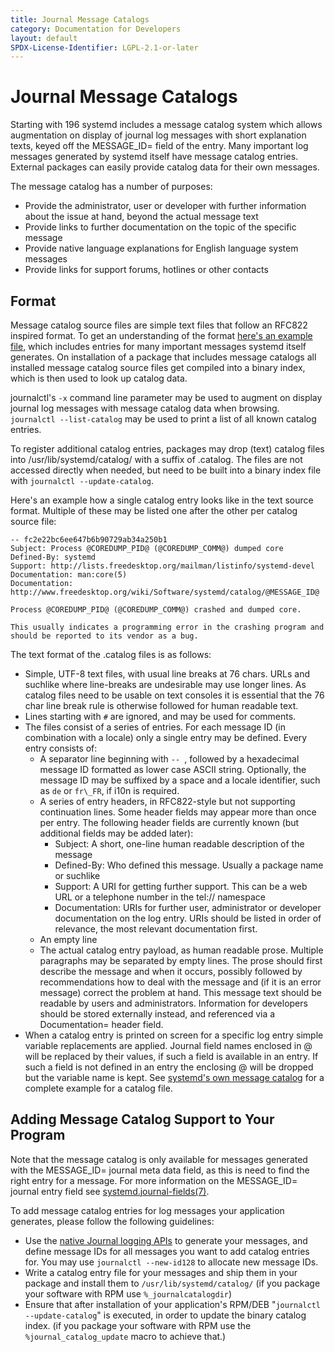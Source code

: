 ```yaml
---
title: Journal Message Catalogs
category: Documentation for Developers
layout: default
SPDX-License-Identifier: LGPL-2.1-or-later
---
```


# Journal Message Catalogs

Starting with 196 systemd includes a message catalog system which allows augmentation on display of journal log messages with short explanation texts, keyed off the MESSAGE\_ID= field of the entry. Many important log messages generated by systemd itself have message catalog entries. External packages can easily provide catalog data for their own messages.

The message catalog has a number of purposes:

* Provide the administrator, user or developer with further information about the issue at hand, beyond the actual message text
* Provide links to further documentation on the topic of the specific message
* Provide native language explanations for English language system messages
* Provide links for support forums, hotlines or other contacts

## Format

Message catalog source files are simple text files that follow an RFC822 inspired format. To get an understanding of the format [here's an example file](http://cgit.freedesktop.org/systemd/systemd/plain/catalog/systemd.catalog), which includes entries for many important messages systemd itself generates. On installation of a package that includes message catalogs all installed message catalog source files get compiled into a binary index, which is then used to look up catalog data.

journalctl's `-x` command line parameter may be used to augment on display journal log messages with message catalog data when browsing. `journalctl --list-catalog` may be used to print a list of all known catalog entries.

To register additional catalog entries, packages may drop (text) catalog files into /usr/lib/systemd/catalog/ with a suffix of .catalog. The files are not accessed directly when needed, but need to be built into a binary index file with `journalctl --update-catalog`.

Here's an example how a single catalog entry looks like in the text source format. Multiple of these may be listed one after the other per catalog source file:

```
-- fc2e22bc6ee647b6b90729ab34a250b1
Subject: Process @COREDUMP_PID@ (@COREDUMP_COMM@) dumped core
Defined-By: systemd
Support: http://lists.freedesktop.org/mailman/listinfo/systemd-devel
Documentation: man:core(5)
Documentation: http://www.freedesktop.org/wiki/Software/systemd/catalog/@MESSAGE_ID@

Process @COREDUMP_PID@ (@COREDUMP_COMM@) crashed and dumped core.

This usually indicates a programming error in the crashing program and
should be reported to its vendor as a bug.
```


The text format of the .catalog files is as follows:

* Simple, UTF-8 text files, with usual line breaks at 76 chars. URLs and suchlike where line-breaks are undesirable may use longer lines. As catalog files need to be usable on text consoles it is essential that the 76 char line break rule is otherwise followed for human readable text.
* Lines starting with `#` are ignored, and may be used for comments.
* The files consist of a series of entries. For each message ID (in combination with a locale) only a single entry may be defined. Every entry consists of:
    * A separator line beginning with `-- `, followed by a hexadecimal message ID formatted as lower case ASCII string. Optionally, the message ID may be suffixed by a space and a locale identifier, such as `de` or `fr\_FR`, if i10n is required.
    * A series of entry headers, in RFC822-style but not supporting continuation lines. Some header fields may appear more than once per entry. The following header fields are currently known (but additional fields may be added later):
        * Subject: A short, one-line human readable description of the message
        * Defined-By: Who defined this message. Usually a package name or suchlike
        * Support: A URI for getting further support. This can be a web URL or a telephone number in the tel:// namespace
        * Documentation: URIs for further user, administrator or developer documentation on the log entry. URIs should be listed in order of relevance, the most relevant documentation first.
    * An empty line
    * The actual catalog entry payload, as human readable prose. Multiple paragraphs may be separated by empty lines. The prose should first describe the message and when it occurs, possibly followed by recommendations how to deal with the message and (if it is an error message) correct the problem at hand. This message text should be readable by users and administrators. Information for developers should be stored externally instead, and referenced via a Documentation= header field.
* When a catalog entry is printed on screen for a specific log entry simple variable replacements are applied. Journal field names enclosed in @ will be replaced by their values, if such a field is available in an entry. If such a field is not defined in an entry the enclosing @ will be dropped but the variable name is kept. See [systemd's own message catalog](http://cgit.freedesktop.org/systemd/systemd/plain/catalog/systemd.catalog) for a complete example for a catalog file.

## Adding Message Catalog Support to Your Program

Note that the message catalog is only available for messages generated with the MESSAGE\_ID= journal meta data field, as this is need to find the right entry for a message. For more information on the MESSAGE\_ID= journal entry field see [systemd.journal-fields(7)](http://www.freedesktop.org/software/systemd/man/systemd.journal-fields.html).

To add message catalog entries for log messages your application generates, please follow the following guidelines:

* Use the [native Journal logging APIs](http://0pointer.de/blog/projects/journal-submit.html) to generate your messages, and define message IDs for all messages you want to add catalog entries for. You may use `journalctl --new-id128` to allocate new message IDs.
* Write a catalog entry file for your messages and ship them in your package and install them to `/usr/lib/systemd/catalog/` (if you package your software with RPM use `%_journalcatalogdir`)
* Ensure that after installation of your application's RPM/DEB "`journalctl --update-catalog`" is executed, in order to update the binary catalog index. (if you package your software with RPM use the `%journal_catalog_update` macro to achieve that.)

